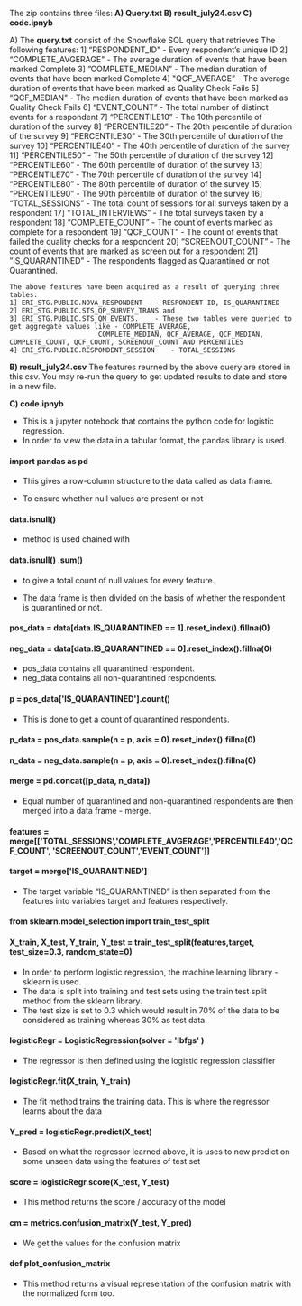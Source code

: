 
The zip contains three files:
**A) Query.txt
B) result_july24.csv
C) code.ipnyb**


A) The **query.txt** consist of the Snowflake SQL query that retrieves 
The following features:
	      1] “RESPONDENT_ID"      - Every respondent’s unique ID
        2] “COMPLETE_AVGERAGE" 	- The average duration of events that have been marked Complete
        3] ”COMPLETE_MEDIAN”  	- The median duration of events that have been marked Complete
        4] "QCF_AVERAGE”    	- The average duration of events that have been marked as Quality Check Fails
        5] “QCF_MEDIAN"  	- The median duration of events that have been marked as Quality Check Fails
        6] “EVENT_COUNT” 	- The total number of distinct events for a respondent
        7] “PERCENTILE10” 	- The 10th percentile of duration of the survey
        8] “PERCENTILE20” 	- The 20th percentile of duration of the survey
        9] “PERCENTILE30” 	- The 30th percentile of duration of the survey
        10] “PERCENTILE40” 	- The 40th percentile of duration of the survey
        11] “PERCENTILE50” 	- The 50th percentile of duration of the survey
        12] “PERCENTILE60” 	- The 60th percentile of duration of the survey
        13] “PERCENTILE70” 	- The 70th percentile of duration of the survey
        14] “PERCENTILE80” 	- The 80th percentile of duration of the survey
        15] “PERCENTILE90” 	- The 90th percentile of duration of the survey
        16] “TOTAL_SESSIONS” 	- The total count of sessions for all surveys taken by a respondent
        17] “TOTAL_INTERVIEWS” 	- The total surveys taken by a respondent
        18] “COMPLETE_COUNT” 	- The count of events marked as complete for a respondent
        19] “QCF_COUNT” 	- The count of events that failed the quality checks for a respondent
        20] “SCREENOUT_COUNT” 	- The count of events that are marked as screen out for a respondent
        21] ”IS_QUARANTINED" 	- The respondents flagged as Quarantined or not Quarantined.


	The above features have been acquired as a result of querying three tables:
	1] ERI_STG.PUBLIC.NOVA_RESPONDENT	- RESPONDENT ID, IS_QUARANTINED
	2] ERI_STG.PUBLIC.STS_QP_SURVEY_TRANS and
	3] ERI_STG.PUBLIC.STS_QM_EVENTS. 	- These two tables were queried to get aggregate values like - COMPLETE_AVERAGE,
						  COMPLETE_MEDIAN, QCF_AVERAGE, QCF_MEDIAN, COMPLETE_COUNT, QCF_COUNT, SCREENOUT_COUNT AND PERCENTILES
	4] ERI_STG.PUBLIC.RESPONDENT_SESSION    - TOTAL_SESSIONS
	       



**B) result_july24.csv**
The features reurned by the above query are stored in this csv. You may re-run the query to get updated results to date and store in a new file.



**C) code.ipnyb**

- This is a jupyter notebook that contains the python code for logistic regression.
- In order to view the data in a tabular format, the pandas library is used.
#### import pandas as pd 
- This gives a row-column structure to the data called as data frame.

- To ensure whether null values are present or not
#### data.isnull() 
- method is used chained with
#### data.isnull() .sum() 
- to give a total count of null values for every feature.



- The data frame is then divided on the basis of whether the respondent is quarantined or not.

#### pos_data = data[data.IS_QUARANTINED == 1].reset_index().fillna(0)
#### neg_data = data[data.IS_QUARANTINED == 0].reset_index().fillna(0)

- pos_data contains all quarantined  respondent. 
- neg_data contains all non-quarantined respondents.
#### p = pos_data['IS_QUARANTINED'].count()
- This is done to get a count of quarantined respondents.

#### p_data = pos_data.sample(n = p, axis = 0).reset_index().fillna(0)
#### n_data = neg_data.sample(n = p, axis = 0).reset_index().fillna(0)
#### merge = pd.concat([p_data, n_data])
- Equal number of quarantined and non-quarantined respondents are then merged into a data frame - merge.
#### features = merge[['TOTAL_SESSIONS','COMPLETE_AVGERAGE','PERCENTILE40','QCF_COUNT', 'SCREENOUT_COUNT','EVENT_COUNT']]
#### target = merge['IS_QUARANTINED']
  - The target variable “IS_QUARANTINED” is then separated from the features into variables target and features respectively.

#### from sklearn.model_selection import train_test_split
#### X_train, X_test, Y_train, Y_test = train_test_split(features,target, test_size=0.3, random_state=0)

 - In order to perform logistic regression, the machine learning library - sklearn is used.
 - The data is split into training and test sets using the train test split method from the sklearn library.
 - The test size is set to 0.3 which would result in 70% of the data to be considered as training whereas 30% as test data.

#### logisticRegr = LogisticRegression(solver = 'lbfgs' )
 - The regressor is then defined using the logistic regression classifier

#### logisticRegr.fit(X_train, Y_train)
 - The fit method trains the training data. This is where the regressor learns about the data
#### Y_pred = logisticRegr.predict(X_test)
 - Based on what the regressor learned above, it is uses to now predict on some unseen data using the features of test set

#### score = logisticRegr.score(X_test, Y_test)
 - This method returns the score / accuracy of the model

#### cm = metrics.confusion_matrix(Y_test, Y_pred)
- We get the values for the confusion matrix 

#### def plot_confusion_matrix
- This method returns a visual representation of the confusion matrix with the normalized form too.
